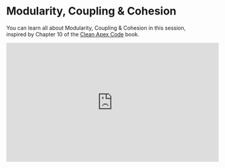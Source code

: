 # Modularity, Coupling & Cohesion

You can learn all about Modularity, Coupling & Cohesion in this session, inspired by Chapter 10 of the [Clean Apex Code](https://books.google.ie/books/about/Clean_Apex_Code.html?id=4yEc0QEACAAJ&source=kp_book_description&redir_esc=y) book. 

<iframe width="560" height="315" src="https://www.youtube.com/embed/Cgi2EPy5M-0" title="YouTube video player" frameborder="0" allow="accelerometer; autoplay; clipboard-write; encrypted-media; gyroscope; picture-in-picture; web-share" allowfullscreen></iframe>